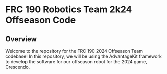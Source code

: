 # FRC 190 Robotics Team 2k24 Offseason Code

## Overview

Welcome to the repository for the FRC 190 2024 Offseason Team codebase! In this repository, we will be using the AdvantageKit framework to develop the software for our offseason robot for the 2024 game, Crescendo.

